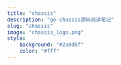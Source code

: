 ```yaml
---
title: "chassis"
description: "go-chassis源码阅读笔记"
slug: "chassis"
image: "chassis_logo.png"
style:
    background: "#2a9d8f"
    color: "#fff"
---
```

